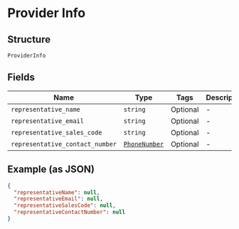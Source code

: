 
# Provider Info

## Structure

`ProviderInfo`

## Fields

| Name | Type | Tags | Description |
|  --- | --- | --- | --- |
| `representative_name` | `string` | Optional | - |
| `representative_email` | `string` | Optional | - |
| `representative_sales_code` | `string` | Optional | - |
| `representative_contact_number` | [`PhoneNumber`](../../doc/models/phone-number.md) | Optional | - |

## Example (as JSON)

```json
{
  "representativeName": null,
  "representativeEmail": null,
  "representativeSalesCode": null,
  "representativeContactNumber": null
}
```

